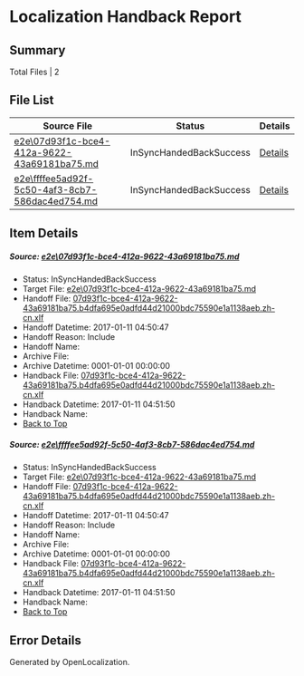 # <a name='report-top'></a> Localization Handback Report

## Summary
 Total Files | 2

## File List
 Source File | Status | Details 
 ----------- | ------ | ------- 
 [e2e\07d93f1c-bce4-412a-9622-43a69181ba75.md](https://github.com/OpenLocalizationTestOrg/ol-test0/blob/bc012a7e3c9fc18125afbde5b88e68a36b590b94/e2e/07d93f1c-bce4-412a-9622-43a69181ba75.md) | InSyncHandedBackSuccess | [Details](#f524aa6b9be6427c29226264ebe2e74c47196f8f1)
 [e2e\ffffee5ad92f-5c50-4af3-8cb7-586dac4ed754.md](https://github.com/OpenLocalizationTestOrg/ol-test0/blob/bc012a7e3c9fc18125afbde5b88e68a36b590b94/e2e/ffffee5ad92f-5c50-4af3-8cb7-586dac4ed754.md) | InSyncHandedBackSuccess | [Details](#f524aa6b9be6427c29226264ebe2e74c47196f8f2)

## Item Details
##### <a name='f524aa6b9be6427c29226264ebe2e74c47196f8f1'></a> Source: [e2e\07d93f1c-bce4-412a-9622-43a69181ba75.md](https://github.com/OpenLocalizationTestOrg/ol-test0/blob/bc012a7e3c9fc18125afbde5b88e68a36b590b94/e2e/07d93f1c-bce4-412a-9622-43a69181ba75.md)
* Status: InSyncHandedBackSuccess
* Target File: [e2e\07d93f1c-bce4-412a-9622-43a69181ba75.md](https://github.com/OpenLocalizationTestOrg/ol-test0-zhcn/blob/a2411b29aa5218f9ac5fd2f18be7b7a151775ece/e2e/07d93f1c-bce4-412a-9622-43a69181ba75.md)
* Handoff File: [07d93f1c-bce4-412a-9622-43a69181ba75.b4dfa695e0adfd44d21000bdc75590e1a1138aeb.zh-cn.xlf](https://github.com/OpenLocalizationTestOrg/ol-test0-handoff/blob/39a984036feed9ee1c58e7a5af1a85e0c287643d/ol-handoff/OpenLocalizationTestOrg/ol-test0-zhcn/shujia/ht/07d93f1c-bce4-412a-9622-43a69181ba75.b4dfa695e0adfd44d21000bdc75590e1a1138aeb.zh-cn.xlf)
* Handoff Datetime: 2017-01-11 04:50:47
* Handoff Reason: Include
* Handoff Name: 
* Archive File: 
* Archive Datetime: 0001-01-01 00:00:00
* Handback File: [07d93f1c-bce4-412a-9622-43a69181ba75.b4dfa695e0adfd44d21000bdc75590e1a1138aeb.zh-cn.xlf](https://github.com/OpenLocalizationTestOrg/ol-test0-handback/blob/e54aa122aa1f20fe88b42145ec5df146df895e9a/ol-handback/OpenLocalizationTestOrg/ol-test0-zhcn/shujia/ht/07d93f1c-bce4-412a-9622-43a69181ba75.b4dfa695e0adfd44d21000bdc75590e1a1138aeb.zh-cn.xlf)
* Handback Datetime: 2017-01-11 04:51:50
* Handback Name: 
* [Back to Top](#report-top)

##### <a name='f524aa6b9be6427c29226264ebe2e74c47196f8f2'></a> Source: [e2e\ffffee5ad92f-5c50-4af3-8cb7-586dac4ed754.md](https://github.com/OpenLocalizationTestOrg/ol-test0/blob/bc012a7e3c9fc18125afbde5b88e68a36b590b94/e2e/ffffee5ad92f-5c50-4af3-8cb7-586dac4ed754.md)
* Status: InSyncHandedBackSuccess
* Target File: [e2e\07d93f1c-bce4-412a-9622-43a69181ba75.md](https://github.com/OpenLocalizationTestOrg/ol-test0-zhcn/blob/a2411b29aa5218f9ac5fd2f18be7b7a151775ece/e2e/07d93f1c-bce4-412a-9622-43a69181ba75.md)
* Handoff File: [07d93f1c-bce4-412a-9622-43a69181ba75.b4dfa695e0adfd44d21000bdc75590e1a1138aeb.zh-cn.xlf](https://github.com/OpenLocalizationTestOrg/ol-test0-handoff/blob/39a984036feed9ee1c58e7a5af1a85e0c287643d/ol-handoff/OpenLocalizationTestOrg/ol-test0-zhcn/shujia/ht/07d93f1c-bce4-412a-9622-43a69181ba75.b4dfa695e0adfd44d21000bdc75590e1a1138aeb.zh-cn.xlf)
* Handoff Datetime: 2017-01-11 04:50:47
* Handoff Reason: Include
* Handoff Name: 
* Archive File: 
* Archive Datetime: 0001-01-01 00:00:00
* Handback File: [07d93f1c-bce4-412a-9622-43a69181ba75.b4dfa695e0adfd44d21000bdc75590e1a1138aeb.zh-cn.xlf](https://github.com/OpenLocalizationTestOrg/ol-test0-handback/blob/e54aa122aa1f20fe88b42145ec5df146df895e9a/ol-handback/OpenLocalizationTestOrg/ol-test0-zhcn/shujia/ht/07d93f1c-bce4-412a-9622-43a69181ba75.b4dfa695e0adfd44d21000bdc75590e1a1138aeb.zh-cn.xlf)
* Handback Datetime: 2017-01-11 04:51:50
* Handback Name: 
* [Back to Top](#report-top)


## Error Details

Generated by OpenLocalization.
